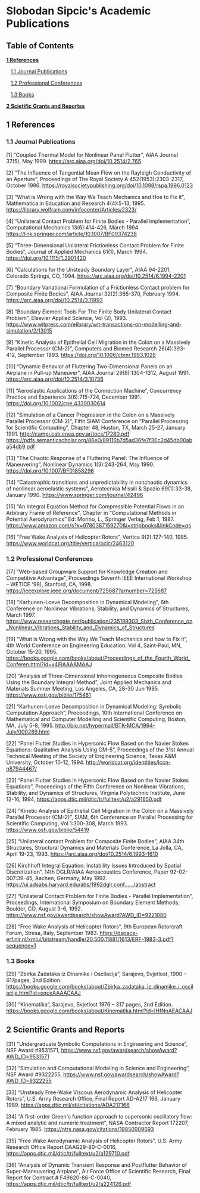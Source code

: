 # Slobodan Sipcic's Academic Publications

## Table of Contents

[<b>1 References</b>](#1-references)

&nbsp;&nbsp;&nbsp;[1.1 Journal Publications](#11-journal-publications)

&nbsp;&nbsp;&nbsp;[1.2 Professional Conferences](#12-professional-Conferences)

&nbsp;&nbsp;&nbsp;[1.3 Books](#13-books)


[<b>2 Scietific Grants and Reportss</b>](#2-scientific-grants-and-reports)



## 1 References

### 1.1 Journal Publications

[1]	“Coupled Thermal Model for Nonlinear Panel Flutter”, AIAA Journal 37(5), May 1999. https://arc.aiaa.org/doi/10.2514/2.765 
 
[2]	“The Influence of Tangential Mean Flow on the Rayleigh Conductivity of an Aperture”, Proceedings of The Royal Society A 452(1953):2303-2317, October 1996. https://royalsocietypublishing.org/doi/10.1098/rspa.1996.0123 

[3]	“What is Wrong with the Way We Teach Mechanics and Hoe to Fix it”, Mathematica in Education and Research 4(4):5-13, 1995. https://library.wolfram.com/infocenter/Articles/2323/ 

[4]	“Unilateral Contact Problem for Finite Bodies - Parallel Implementation”, Computational Mechanics 13(6):414-426, March 1994. https://link.springer.com/article/10.1007/BF00374238 

[5]	“Three-Dimensional Unilateral Frictionless Contact Problem for Finite Bodies”, Journal of Applied Mechanics 61(1), March 1994. https://doi.org/10.1115/1.2901420

[6]	“Calculations for the Unsteady Boundary Layer”,  AIAA 94-2201, Colorado Springs, CO, 1994. https://arc.aiaa.org/doi/10.2514/6.1994-2201 

[7]	“Boundary Variational Formulation of a Frictionless Contact problem for Composite Finite Bodies”,  AIAA Journal 32(2):365-370, February 1994. https://arc.aiaa.org/doi/10.2514/3.11993 

[8]	“Boundary Element Tools For The Finite Body Unilateral Contact Problem”, Elsevier Applied Science, Vol (2), 1993. https://www.witpress.com/elibrary/wit-transactions-on-modelling-and-simulation/2/13015 

[9]	“Kinetic Analysis of Epithelial Cell Migration in the Colon on a Massively Parallel Processor (CM-2)”, Computers and Biomed Research 26(4):393-412, September 1993. https://doi.org/10.1006/cbmr.1993.1028

[10]	“Dynamic Behavior of Fluttering Two-Dimensional Panels on an Airplane in Pull-up Maneuver”, AIAA Journal 29(8):1304-1312, August 1991.  https://arc.aiaa.org/doi/10.2514/3.10736 

[11]	“Aeroelastic Applications of the Connection Machine”,  Concurrency Practice and Experience 3(6):715-724, December 1991. https://doi.org/10.1002/cpe.4330030614

[12]	“Simulation of a Cancer Progression in the Colon on a Massively Parallel Processor (CM-2)”, Fifth SIAM Conference on “Parallel Processing for Scientific Computing”, Chapter 48, Huston, TX, March 25-27, January 1991. http://campi.cab.cnea.gov.ar/tocs/17280.pdf https://pdfs.semanticscholar.org/86e0/89116b7d5ad36fe7f30c2d45db00aba54db9.pdf

[13]	“The Chaotic Response of a Fluttering Panel: The Influence of Maneuvering”,  Nonlinear Dynamics 1(3):243-264, May 1990. https://doi.org/10.1007/BF01858296

[14]	“Catastrophic transitions and unpredictability in nonchaotic dynamics of nonlinear aeroelastic systems”, Aerotecnica Missili & Spazio 69(1):33-38, January 1990. https://www.springer.com/journal/42496 

[15]	“An Integral Equation Method for Compressible Potential Flows in an Arbitrary Frame of Reference”, Chapter in “Computational Methods in Potential Aerodynamics” Ed: Morino, L., Springer Verlag,  Feb 1, 1987. https://www.amazon.com/s?k=9780387159270&i=stripbooks&linkCode=qs
  
[16]	“Free Wake Analysis of Helicopter Rotors”, Vertica 9(2):127-140, 1985. https://www.worldcat.org/title/vertica/oclc/2463120 


### 1.2 Professional Conferences

[17]	“Web-based Groupware Support for Knowledge Creation and Competitive Advantage”, Proceedings Seventh IEEE International Workshop – WETICE '98), Stanford, CA, 1998. https://ieeexplore.ieee.org/document/725687?arnumber=725687

[18]	“Karhunen-Loeve Decomposition in Dynamical Modeling”, 6th Conference on Nonlinear Vibrations, Stability, and Dynamics of Structures, March 1997. https://www.researchgate.net/publication/235199303_Sixth_Conference_on_Nonlinear_Vibrations_Stability_and_Dynamics_of_Structures 

[19]	“What is Wrong with the Way We Teach Mechanics and how to Fix it”, 4th World Conference on Engineering Education, Vol 4, Saint-Paul, MN, October 15-20, 1995. https://books.google.com/books/about/Proceedings_of_the_Fourth_World_Conferen.html?id=x4lRAAAAMAAJ 

[20]	“Analysis of Three-Dimensional Inhomogeneous Composite Bodies Using the Boundary Integral Method”, Joint Applied Mechanics and Materials Summer Meeting, Los Angeles, CA, 28-30 Jun 1995. https://www.osti.gov/biblio/175461 

[21]	“Karhunen-Loeve Decomposition in Dynamical Modeling: Symbolic Computation Approach”,  Proceedings, 10th International Conference on Mathematical and Computer Modelling and Scientific Computing,  Boston, MA, July 5-8, 1995. http://bio.net/hypermail/BTK-MCA/1994-July/000289.html 

[22]	“Panel Flutter Studies in Hypersonic Flow Based on the Navier Stokes Equations: Qualitative Analysis Using CM-5”, Proceedings of the 31st Annual Technical Meeting of the Society of Engineering Science, Texas A&M University, October 10-12, 1994. http://worldcat.org/identities/lccn-n87944467/ 

[23]	“Panel Flutter Studies in Hypersonic Flow Based on the Navier Stokes Equations”, Proceedings of the Fifth Conference on Nonlinear Vibrations, Stability, and Dynamics of Structures, Virginia Polytechnic Institute, June 12-16, 1994, https://apps.dtic.mil/dtic/tr/fulltext/u2/a291650.pdf 

[24]	“Kinetic Analysis of Epithelial Cell Migration in the Colon on a Massively Parallel Processor (CM-2)”, SIAM, 6th Conference on Parallel Processing for Scientific Computing, Vol 1:300-308, March 1993. https://www.osti.gov/biblio/54419 

[25]	“Unilateral contact Problem for Composite Finite Bodies”, AIAA 34th Structures, Structural Dynamics and Materials Conference, La Jolla, CA, April 19-23, 1993. https://arc.aiaa.org/doi/10.2514/6.1993-1610 

[26]	Kirchhoff Integral Equation: Instability Issues Introduced by Spatial Discretization”, 14th DGLR/AIAA Aeroacoustics Conference, Paper 92-02-007:39-45, Aachen, Germany, May 1992. https://ui.adsabs.harvard.edu/abs/1992dglr.conf....../abstract 

[27]	“Unilateral Contact Problem for Finite Bodies - Parallel Implementation”, Proceedings, International Symposium on Boundary Element Methods, Boulder, CO, August 3-6, 1992. https://www.nsf.gov/awardsearch/showAward?AWD_ID=9221080 

[28]	“Free Wake Analysis of Helicopter Rotors”, 9th European Rotorcraft Forum, Stresa, Italy, September 1983. https://dspace-erf.nlr.nl/xmlui/bitstream/handle/20.500.11881/1613/ERF-1983-3.pdf?sequence=1

### 1.3 Books

[29]	“Zbirka Zadataka iz Dinamike i Oscilacija”, Sarajevo, Svjetlost, 1990 – 617pages, 2nd Edition. https://books.google.com/books/about/Zbirka_zadataka_iz_dinamike_i_oscilacija.html?id=equxAAAACAAJ 

[30]	“Kinematika”, Sarajevo, Svjetlost 1976 – 317 pages, 2nd Edition. https://books.google.com/books/about/Kinematika.html?id=IHfNnAEACAAJ 

## 2 Scientific Grants and Reports

[31]	“Undergraduate Symbolic Computations in Engineering and Science”,  NSF Award #9531571, https://www.nsf.gov/awardsearch/showAward?AWD_ID=9531571 

[32]	“Simulation and Computational Modeling in Science and Engineering”, NSF Award #9322255, https://www.nsf.gov/awardsearch/showAward?AWD_ID=9322255 

[33]	“Unsteady Free-Wake Viscous Aerodynamic Analysis of Helicopter Rotors”,  U.S. Army Research Office, Final Report AD-A217 166, January 1989. https://apps.dtic.mil/sti/citations/ADA217166 

[34]	“A first-order Green's function approach to supersonic oscillatory flow: A mixed analytic and numeric treatment”, NASA Contractor Report 172207, February 1985. https://ntrs.nasa.gov/citations/19850009693  

[35]	“Free Wake Aerodynamic Analysis of Helicopter Rotors”, U.S. Army Research Office Report DAAG29-80-C-0016, https://apps.dtic.mil/dtic/tr/fulltext/u2/a129710.pdf 

[36]	“Analysis of Dynamic Transient Response and Postflutter Behavior of Super-Maneuvering Airplane”, Air Force Office of Scientific Research, Final Report for Contract # F49620-86-C-0040, https://apps.dtic.mil/dtic/tr/fulltext/u2/a224126.pdf 






